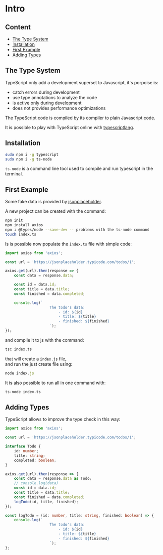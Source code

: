 # Intro

## Content 

- [The Type System](#the-type-system)
- [Installation](#installation)
- [First Example](#first-example)
- [Adding Types](#adding-types)

## The Type System

TypeScript only add a development superset to Javascript, it's porpoise is:
- catch errors during development
- use type annotations to analyze the code
- is active only during development
- does not provides performance optimizations

The TypeScript code is compiled by its compiler to plain Javascript code.

It is possible to play with TypeScript online with 
[typescriptlang](https://www.typescriptlang.org/play).

## Installation

```bash
sudo npm i -g typescript
sudo npm i -g ts-node
```
`ts-node` is a command line tool used to compile and run typescript in the terminal.

## First Example

Some fake data is provided by [jsonplaceholder](https://jsonplaceholder.typicode.com/).

A new project can be created with the command:
```bash
npm init
npm install axios
npm i @types/node --save-dev -- problems with the ts-node command
touch index.ts
```

Is is possible now populate the `index.ts` file with simple code:
```ts
import axios from 'axios';

const url = 'https://jsonplaceholder.typicode.com/todos/1';

axios.get(url).then(response => {
    const data = response.data;

    const id = data.id;
    const title = data.title;
    const finished = data.completed;

    console.log(`
                    The todo's data:
                        - id: ${id}
                        - title: ${title}
                        - finished: ${finished}
                    `);
});
```

and compile it to js with the command:
```bash
tsc index.ts
```
that will create a `index.js` file,\
and run the just create file using:
```js
node index.js
```

It is also possible to run all in one command with:
```bash
ts-node index.ts
```

## Adding Types

TypeScript allows to improve the type check in this way:
```typescript
import axios from 'axios';

const url = 'https://jsonplaceholder.typicode.com/todos/1';

interface Todo {
    id: number;
    title: string;
    completed: boolean;
}

axios.get(url).then(response => {
    const data = response.data as Todo;
    // console.log(data)
    const id = data.id;
    const title = data.title;
    const finished = data.completed;
    logTodo(id, title, finished);
});

const logTodo = (id: number, title: string, finished: boolean) => {
    console.log(`
                    The todo's data:
                        - id: ${id}
                        - title: ${title}
                        - finished: ${finished}
                    `);
};

```

